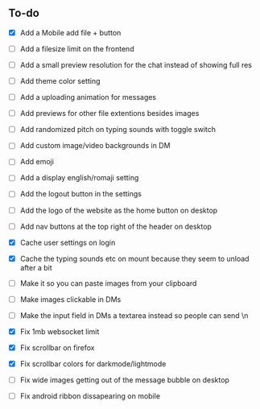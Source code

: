 ## To-do

- [x] Add a Mobile add file + button
- [ ] Add a filesize limit on the frontend
- [ ] Add a small preview resolution for the chat instead of showing full res
- [ ] Add theme color setting
- [ ] Add a uploading animation for messages
- [ ] Add previews for other file extentions besides images
- [ ] Add randomized pitch on typing sounds with toggle switch
- [ ] Add custom image/video backgrounds in DM
- [ ] Add emoji
- [ ] Add a display english/romaji setting 
- [ ] Add the logout button in the settings
- [ ] Add the logo of the website as the home button on desktop
- [ ] Add nav buttons at the top right of the header on desktop

- [x] Cache user settings on login
- [x] Cache the typing sounds etc on mount because they seem to unload after a bit

- [ ] Make it so you can paste images from your clipboard
- [ ] Make images clickable in DMs
- [ ] Make the input field in DMs a textarea instead so people can send \n

- [x] Fix 1mb websocket limit
- [x] Fix scrollbar on firefox
- [x] Fix scrollbar colors for darkmode/lightmode
- [ ] Fix wide images getting out of the message bubble on desktop
- [ ] Fix android ribbon dissapearing on mobile




